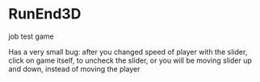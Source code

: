 # RunEnd3D
job test game 


Has a very small bug: after you changed speed of player with the slider, click on game itself, to uncheck the slider, or you will be moving slider up and down, instead of moving the player
